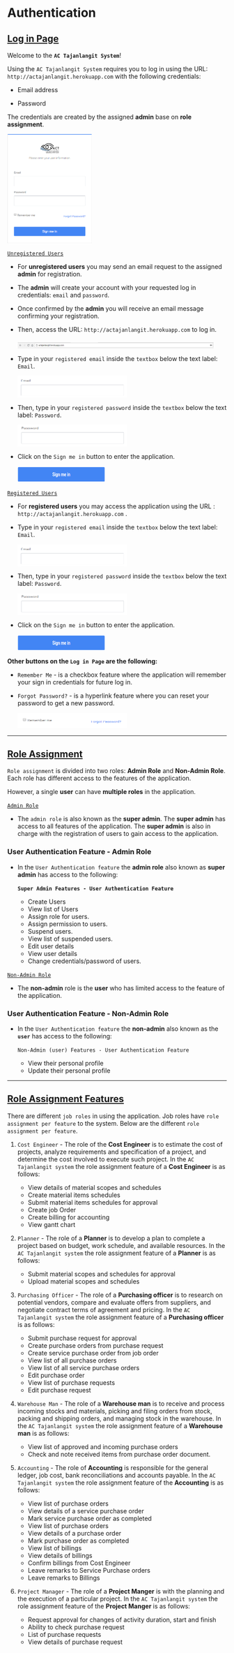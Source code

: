 # Authentication

## <ins>Log in Page</ins>

Welcome to the <b>`AC Tajanlangit System`</b>!

Using the `AC Tajanlangit System` requires you to log in using the URL: `http://actajanlangit.herokuapp.com` with the following credentials:

- Email address

- Password

 The credentials are created by the assigned <b>admin</b> base on <b>role assignment</b>. 

 <img style="height: 250px;" src="LogInPage.png" align="middle">

 <ins>`Unregistered Users`</ins>

 - For <b>unregistered users</b> you may send an email request to the assigned <b>admin</b> for registration.

 - The <b>admin</b> will create your account with your requested log in credentials: `email` and `password`. 
 
 - Once confirmed by the <b>admin</b> you will receive an email message confirming your registration. 
 
 - Then, access the URL: `http://actajanlangit.herokuapp.com` to log in.

    <img style="height: 15px; width: 450px" src="URLLink.png" align="middle">

 - Type in your `registered email` inside the `textbox` below the text label: `Email`. 

    <img style="height: 50px; width: 250px" src="EmailTextBox.png" align="middle">
 
 - Then, type in your `registered password` inside the `textbox` below the text label: `Password`. 

    <img style="height: 50px; width: 250px" src="PasswordTextBox.png" align="middle">

 - Click on the `Sign me in` button to enter the application.
 
    <img style="height: 35px; width: 200px" src="SignMeInButton.png">

    

<ins>`Registered Users`</ins>

- For <b>registered users</b> you may access the application using the URL : `http://actajanlangit.herokuapp.com` .

- Type in your `registered email` inside the `textbox` below the text label: `Email`.

    <img style="height: 50px; width: 250px" src="EmailTextBox.png" align="middle">

 - Then, type in your `registered password` inside the `textbox` below the text label: `Password`. 

    <img style="height: 50px; width: 250px" src="PasswordTextBox.png" align="middle">
 
- Click on the `Sign me in` button to enter the application.

    <img style="height: 35px; width: 200px" src="SignMeInButton.png">

<strong>Other buttons on the `Log in Page` are the following:</strong>

- `Remember Me` -  is a checkbox feature where the application will remember your sign in credentials for future log in.

- `Forgot Password?` - is a hyperlink feature where you can reset your password to get a new password. 

    <img style="height: 35px; width: 250px" src="OtherButtonInLogInPage.png">

<hr />


## <ins>Role Assignment</ins>

 `Role assignment` is divided into two roles: <b>Admin Role</b> and <b>Non-Admin Role</b>. Each role has different access to the features of the application. 
 
 However, a single <b>user</b> can have <strong>multiple roles</strong> in the application.

<ins>`Admin Role`</ins>

- The `admin role` is also known as the <strong>super admin</strong>. The <b>super admin</b> has access to all features of the application. The <b>super admin</b> is also in charge with the registration of users to gain access to the application.

### User Authentication Feature - Admin Role

- In the `User Authentication feature` the <b>admin role</b> also known as <b>super admin</b> has access to the following:

    <b>`Super Admin Features - User Authentication Feature`</b>
        
    - Create Users
    - View list of Users
    - Assign role for users.
    - Assign permission to users.
    - Suspend users.
    - View list of suspended users.
    - Edit user details
    - View user details
    - Change credentials/password of users.

<ins>`Non-Admin Role`</ins>

- The <b>non-admin</b> role is the <strong>user</strong> who has limited access to the feature of the application.

### User Authentication Feature - Non-Admin Role

- In the `User Authentication feature` the <b>non-admin</b> also known as the <strong>`user`</strong> has access to the following:

    `Non-Admin (user) Features - User Authentication Feature`

    - View their personal profile
    - Update their personal profile

<hr />

## <ins>Role Assignment Features</ins>

There are different `job roles` in using the application. Job roles have `role assignment per feature` to the system. Below are the different `role assignment per feature`.

1. `Cost Engineer` - The role of the <b>Cost Engineer</b> is to estimate the cost of projects, analyze requirements and specification of a project, and determine the cost involved to execute such project. In the `AC Tajanlangit system` the role assignment feature of a <b>Cost Engineer</b> is as follows:
    
    - View details of material scopes and schedules
    - Create material items schedules
    - Submit material items schedules for approval
    - Create job Order
    - Create billing for accounting
    - View gantt chart

2. `Planner` - The role of a <b>Planner</b> is to develop a plan to complete a project based on budget, work schedule, and available resources. In the `AC Tajanlangit system` the role assignment feature of a <b>Planner</b> is as follows:

    - Submit material scopes and schedules for approval
    - Upload material scopes and schedules 

3. `Purchasing Officer` - The role of a <b>Purchasing officer</b> is to research on potential vendors, compare and evaluate offers from suppliers, and negotiate contract terms of agreement and pricing. In the `AC Tajanlangit system` the role assignment feature of a  <b>Purchasing officer</b> is as follows:

    - Submit purchase request for approval 
    - Create purchase orders from purchase request
    - Create service purchase order from job order
    - View list of all purchase orders
    - View list of all service purchase orders
    - Edit purchase order
    - View list of purchase requests
    - Edit purchase request

4. `Warehouse Man` - The role of a <b>Warehouse man</b> is to receive and process incoming stocks and materials, picking and filing orders from stock, packing and shipping orders, and managing stock in the warehouse. In the `AC Tajanlangit system` the role assignment feature of a <b>Warehouse man</b> is as follows: 

    - View list of approved and incoming purchase orders
    - Check and note received items from purchase order document.

5. `Accounting` - The role of <b>Accounting</b> is responsible for the general ledger, job cost, bank reconciliations and accounts payable. In the `AC Tajanlangit system` the role assignment feature of the <b>Accounting</b> is as follows:

    - View list of purchase orders
    - View details of a service purchase order
    - Mark service purchase order as completed
    - View list of purchase orders 
    - View details of a purchase order
    - Mark purchase order as completed
    - View list of billings
    - View details of billings
    - Confirm billings from Cost Engineer
    - Leave remarks to Service Purchase orders
    - Leave remarks to Billings

6. `Project Manager` - The role of a <b>Project Manger</b> is with the planning and the execution of a particular project. In the `AC Tajanlangit system` the role assignment feature of the <b>Project Manger</b> is as follows:

    - Request approval for changes of activity duration, start and finish
    - Ability to check purchase request
    - List of purchase requests
    - View details of purchase request
